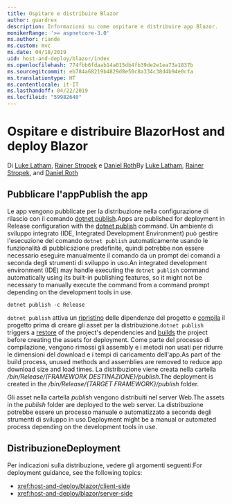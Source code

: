 ```yaml
---
title: Ospitare e distribuire Blazor
author: guardrex
description: Informazioni su come ospitare e distribuire app Blazor.
monikerRange: '>= aspnetcore-3.0'
ms.author: riande
ms.custom: mvc
ms.date: 04/18/2019
uid: host-and-deploy/blazor/index
ms.openlocfilehash: 774fbb6fdaab14a015db4fb39de2e1ea73a1837b
ms.sourcegitcommit: eb784a68219b4829d8e50c8a334c38d4b94e0cfa
ms.translationtype: HT
ms.contentlocale: it-IT
ms.lasthandoff: 04/22/2019
ms.locfileid: "59982640"
---
```

# <a name="host-and-deploy-blazor"></a><span data-ttu-id="f93d1-103">Ospitare e distribuire Blazor</span><span class="sxs-lookup"><span data-stu-id="f93d1-103">Host and deploy Blazor</span></span>

<span data-ttu-id="f93d1-104">Di [Luke Latham](https://github.com/guardrex), [Rainer Stropek](https://www.timecockpit.com) e [Daniel Roth](https://github.com/danroth27)</span><span class="sxs-lookup"><span data-stu-id="f93d1-104">By [Luke Latham](https://github.com/guardrex), [Rainer Stropek](https://www.timecockpit.com), and [Daniel Roth](https://github.com/danroth27)</span></span>

## <a name="publish-the-app"></a><span data-ttu-id="f93d1-105">Pubblicare l'app</span><span class="sxs-lookup"><span data-stu-id="f93d1-105">Publish the app</span></span>

<span data-ttu-id="f93d1-106">Le app vengono pubblicate per la distribuzione nella configurazione di rilascio con il comando [dotnet publish](/dotnet/core/tools/dotnet-publish).</span><span class="sxs-lookup"><span data-stu-id="f93d1-106">Apps are published for deployment in Release configuration with the [dotnet publish](/dotnet/core/tools/dotnet-publish) command.</span></span> <span data-ttu-id="f93d1-107">Un ambiente di sviluppo integrato (IDE, Integrated Development Environment) può gestire l'esecuzione del comando `dotnet publish` automaticamente usando le funzionalità di pubblicazione predefinite, quindi potrebbe non essere necessario eseguire manualmente il comando da un prompt dei comandi a seconda degli strumenti di sviluppo in uso.</span><span class="sxs-lookup"><span data-stu-id="f93d1-107">An integrated development environment (IDE) may handle executing the `dotnet publish` command automatically using its built-in publishing features, so it might not be necessary to manually execute the command from a command prompt depending on the development tools in use.</span></span>

```console
dotnet publish -c Release
```

<span data-ttu-id="f93d1-108">`dotnet publish` attiva un [ripristino](/dotnet/core/tools/dotnet-restore) delle dipendenze del progetto e [compila](/dotnet/core/tools/dotnet-build) il progetto prima di creare gli asset per la distribuzione.</span><span class="sxs-lookup"><span data-stu-id="f93d1-108">`dotnet publish` triggers a [restore](/dotnet/core/tools/dotnet-restore) of the project's dependencies and [builds](/dotnet/core/tools/dotnet-build) the project before creating the assets for deployment.</span></span> <span data-ttu-id="f93d1-109">Come parte del processo di compilazione, vengono rimossi gli assembly e i metodi non usati per ridurre le dimensioni del download e i tempi di caricamento dell'app.</span><span class="sxs-lookup"><span data-stu-id="f93d1-109">As part of the build process, unused methods and assemblies are removed to reduce app download size and load times.</span></span> <span data-ttu-id="f93d1-110">La distribuzione viene creata nella cartella */bin/Release/{FRAMEWORK DESTINAZIONE}/publish*.</span><span class="sxs-lookup"><span data-stu-id="f93d1-110">The deployment is created in the */bin/Release/{TARGET FRAMEWORK}/publish* folder.</span></span>

<span data-ttu-id="f93d1-111">Gli asset nella cartella *publish* vengono distribuiti nel server Web.</span><span class="sxs-lookup"><span data-stu-id="f93d1-111">The assets in the *publish* folder are deployed to the web server.</span></span> <span data-ttu-id="f93d1-112">La distribuzione potrebbe essere un processo manuale o automatizzato a seconda degli strumenti di sviluppo in uso.</span><span class="sxs-lookup"><span data-stu-id="f93d1-112">Deployment might be a manual or automated process depending on the development tools in use.</span></span>

## <a name="deployment"></a><span data-ttu-id="f93d1-113">Distribuzione</span><span class="sxs-lookup"><span data-stu-id="f93d1-113">Deployment</span></span>

<span data-ttu-id="f93d1-114">Per indicazioni sulla distribuzione, vedere gli argomenti seguenti:</span><span class="sxs-lookup"><span data-stu-id="f93d1-114">For deployment guidance, see the following topics:</span></span>

* <xref:host-and-deploy/blazor/client-side>
* <xref:host-and-deploy/blazor/server-side>
